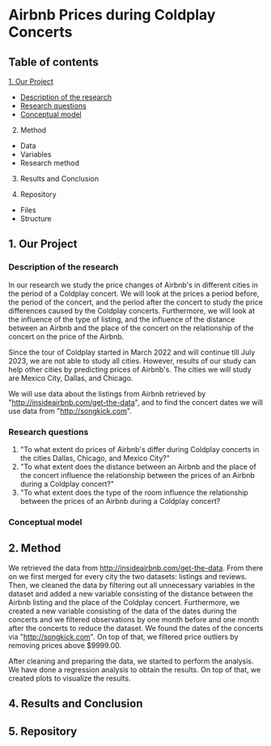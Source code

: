 # Airbnb Prices during Coldplay Concerts 

## Table of contents
[1. Our Project](https://github.com/course-dprep/team-assignment-team-5#1-Our-Project)
- [Description of the research](https://github.com/course-dprep/team-assignment-team-5#1-Description-of-the-research)
- [Research questions](https://github.com/course-dprep/team-assignment-team-5#1-Research-questions)
- [Conceptual model](https://github.com/course-dprep/team-assignment-team-5#1-Conceptual-model)

2. Method
- Data
- Variables
- Research method

3. Results and Conclusion

4. Repository
- Files
- Structure

## 1. Our Project
### Description of the research
In our research we study the price changes of Airbnb's in different cities in the period of a Coldplay concert. We will look at the prices a period before, the period of the concert, and the period after the concert to study the price differences caused by the Coldplay concerts. Furthermore, we will look at the influence of the type of listing, and the influence of the distance between an Airbnb and the place of the concert on the relationship of the concert on the price of the Airbnb.

Since the tour of Coldplay started in March 2022 and will continue till July 2023, we are not able to study all cities. However, results of our study can help other cities by predicting prices of Airbnb's. The cities we will study are Mexico City, Dallas, and Chicago. 

We will use data about the listings from Airbnb retrieved by "http://insideairbnb.com/get-the-data", and to find the concert dates we will use data from "http://songkick.com".

### Research questions

1. "To what extent do prices of Airbnb's differ during Coldplay concerts in the cities Dallas, Chicago, and Mexico City?"
2. "To what extent does the distance between an Airbnb and the place of the concert influence the relationship between the prices of an Airbnb during a Coldplay concert?"
3. "To what extent does the type of the room influence the relationship between the prices of an Airbnb during a Coldplay concert?

### Conceptual model

## 2. Method

We retrieved the data from http://insideairbnb.com/get-the-data. From there on we first merged for every city the two datasets: listings and reviews. Then, we cleaned the data by filtering out all unnecessary variables in the dataset and added a new variable consisting of the distance between the Airbnb listing and the place of the Coldplay concert. Furthermore, we created a new variable consisting of the data of the dates during the concerts and we filtered observations by one month before and one month after the concerts to reduce the dataset. We found the dates of the concerts via "http://songkick.com". On top of that, we filtered price outliers by removing prices above $9999.00. 

After cleaning and preparing the data, we started to perform the analysis. We have done a regression analysis to obtain the results. On top of that, we created plots to visualize the results.

## 4. Results and Conclusion

## 5. Repository


